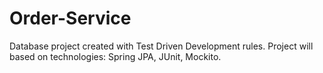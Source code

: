 # Order-Service

Database project created with Test Driven Development rules. 
Project will based on technologies: Spring JPA, JUnit, Mockito.
